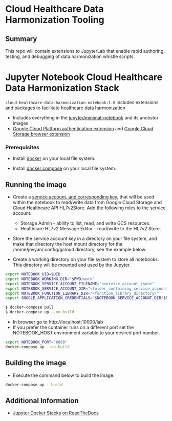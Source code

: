 # Cloud Healthcare Data Harmonization Tooling

## Summary

This repo will contain extensions to JupyterLab that enable rapid authoring,
testing, and debugging of data harmonization whistle scripts.

# Jupyter Notebook Cloud Healthcare Data Harmonization Stack

`cloud-healthcare-data-harmonization-notebook:1.0` includes extensions and
packages to facilitate healthcare data harmonization

*   Includes everything in the
    [jupyter/minimal-notebook](https://jupyter-docker-stacks.readthedocs.io/en/latest/using/selecting.html#jupyter-minimal-notebook)
    and its ancestor images
*   [Google Cloud Platform authentication extension](https://github.com/gclouduniverse/jupyterlab-gcloud-auth)
    and
    [Google Cloud Storage browser extension](https://github.com/gclouduniverse/jupyterlab_gcsfilebrowser)

### Prerequisites

*   Install [docker](https://docs.docker.com/get-docker/) on your local file
    system.

*   Install [docker compose](https://docs.docker.com/compose/install/) on your
    local file system.

## Running the image

*   Create a
    [service account, and corresponding key,](https://cloud.google.com/iam/docs/creating-managing-service-account-keys#creating_service_account_keys)
    that will be used within the notebook to read/write data from Google Cloud
    Storage and Cloud Healthcare API HL7v2Store. Add the following roles to the
    service account.

    *   Storage Admin - ability to list, read, and write GCS resources.
    *   Healthcare HL7v2 Message Editor - read/write to the HL7v2 Store.

*   Store the service account key in a directory on your file system, and make
    that directory the host mount directory for the /home/jovyan/.config/gcloud
    directory, see the example below.

*   Create a working directory on your file system to store all notebooks. This
    directory will be mounted and used by the Jupyter.

```bash
export NOTEBOOK_UID=$UID
export NOTEBOOK_WORKING_DIR="$PWD/work"
export NOTEBOOK_SERVICE_ACCOUNT_FILENAME="<service_account_json>"
export NOTEBOOK_SERVICE_ACCOUNT_DIR="<folder_containing_service_account_json>"
export NOTEBOOK_FUNCTION_LIBRARY_DIR="<function_library_directory>"
export GOOGLE_APPLICATION_CREDENTIALS="$NOTEBOOK_SERVICE_ACCOUNT_DIR/$NOTEBOOK_SERVICE_ACCOUNT_FILENAME"

$ docker-compose pull
$ docker-compose up --no-build

```

*   In browser go to http://localhost:10000/lab
*   If you prefer the container runs on a different port set the NOTEBOOK_HOST
    environment variable to your desired port number.

```bash
export NOTEBOOK_PORT="8888"
docker-compose up --no-build
```

## Building the image

*   Execute the command below to build the image.

```bash
docker-compose up --build
```

## Additional Information

*   [Jupyter Docker Stacks on ReadTheDocs](http://jupyter-docker-stacks.readthedocs.io/en/latest/index.html)
